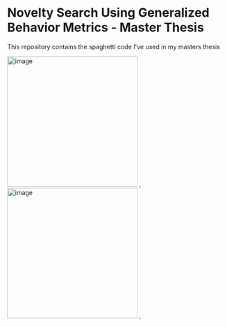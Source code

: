 # Novelty Search Using Generalized Behavior Metrics - Master Thesis
This repository contains the spaghetti code I've used in my masters thesis

<img src="gifs/Interesting_walker_gifs/generic_fit.gif" alt="image" style="width:300px;height:auto;"> ,
<img src="gifs/Interesting_walker_gifs/back_leg_jumper.gif" alt="image" style="width:300px;height:auto;"> ,

